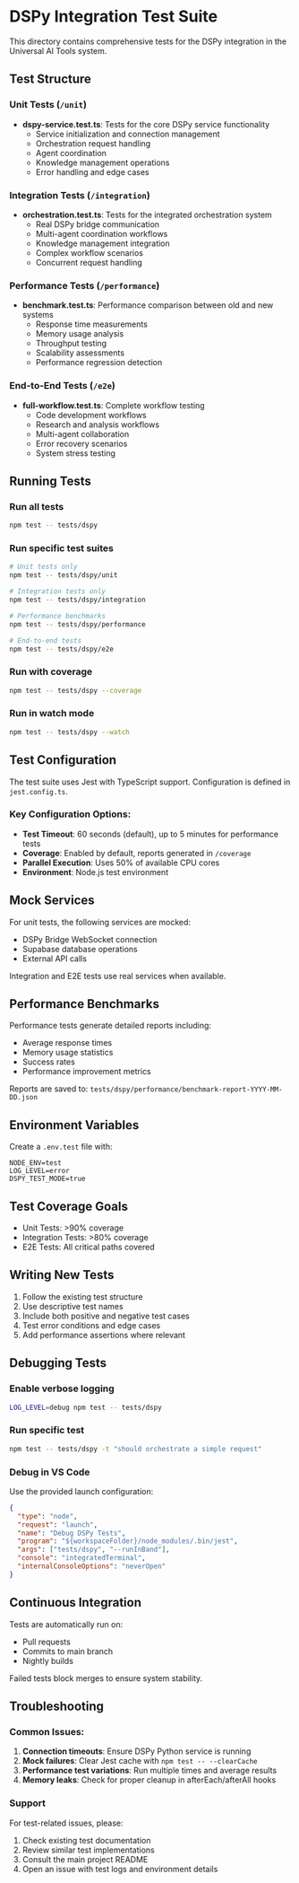 # DSPy Integration Test Suite

This directory contains comprehensive tests for the DSPy integration in the Universal AI Tools system.

## Test Structure

### Unit Tests (`/unit`)
- **dspy-service.test.ts**: Tests for the core DSPy service functionality
  - Service initialization and connection management
  - Orchestration request handling
  - Agent coordination
  - Knowledge management operations
  - Error handling and edge cases

### Integration Tests (`/integration`)
- **orchestration.test.ts**: Tests for the integrated orchestration system
  - Real DSPy bridge communication
  - Multi-agent coordination workflows
  - Knowledge management integration
  - Complex workflow scenarios
  - Concurrent request handling

### Performance Tests (`/performance`)
- **benchmark.test.ts**: Performance comparison between old and new systems
  - Response time measurements
  - Memory usage analysis
  - Throughput testing
  - Scalability assessments
  - Performance regression detection

### End-to-End Tests (`/e2e`)
- **full-workflow.test.ts**: Complete workflow testing
  - Code development workflows
  - Research and analysis workflows
  - Multi-agent collaboration
  - Error recovery scenarios
  - System stress testing

## Running Tests

### Run all tests
```bash
npm test -- tests/dspy
```

### Run specific test suites
```bash
# Unit tests only
npm test -- tests/dspy/unit

# Integration tests only
npm test -- tests/dspy/integration

# Performance benchmarks
npm test -- tests/dspy/performance

# End-to-end tests
npm test -- tests/dspy/e2e
```

### Run with coverage
```bash
npm test -- tests/dspy --coverage
```

### Run in watch mode
```bash
npm test -- tests/dspy --watch
```

## Test Configuration

The test suite uses Jest with TypeScript support. Configuration is defined in `jest.config.ts`.

### Key Configuration Options:
- **Test Timeout**: 60 seconds (default), up to 5 minutes for performance tests
- **Coverage**: Enabled by default, reports generated in `/coverage`
- **Parallel Execution**: Uses 50% of available CPU cores
- **Environment**: Node.js test environment

## Mock Services

For unit tests, the following services are mocked:
- DSPy Bridge WebSocket connection
- Supabase database operations
- External API calls

Integration and E2E tests use real services when available.

## Performance Benchmarks

Performance tests generate detailed reports including:
- Average response times
- Memory usage statistics
- Success rates
- Performance improvement metrics

Reports are saved to: `tests/dspy/performance/benchmark-report-YYYY-MM-DD.json`

## Environment Variables

Create a `.env.test` file with:
```env
NODE_ENV=test
LOG_LEVEL=error
DSPY_TEST_MODE=true
```

## Test Coverage Goals

- Unit Tests: >90% coverage
- Integration Tests: >80% coverage
- E2E Tests: All critical paths covered

## Writing New Tests

1. Follow the existing test structure
2. Use descriptive test names
3. Include both positive and negative test cases
4. Test error conditions and edge cases
5. Add performance assertions where relevant

## Debugging Tests

### Enable verbose logging
```bash
LOG_LEVEL=debug npm test -- tests/dspy
```

### Run specific test
```bash
npm test -- tests/dspy -t "should orchestrate a simple request"
```

### Debug in VS Code
Use the provided launch configuration:
```json
{
  "type": "node",
  "request": "launch",
  "name": "Debug DSPy Tests",
  "program": "${workspaceFolder}/node_modules/.bin/jest",
  "args": ["tests/dspy", "--runInBand"],
  "console": "integratedTerminal",
  "internalConsoleOptions": "neverOpen"
}
```

## Continuous Integration

Tests are automatically run on:
- Pull requests
- Commits to main branch
- Nightly builds

Failed tests block merges to ensure system stability.

## Troubleshooting

### Common Issues:

1. **Connection timeouts**: Ensure DSPy Python service is running
2. **Mock failures**: Clear Jest cache with `npm test -- --clearCache`
3. **Performance test variations**: Run multiple times and average results
4. **Memory leaks**: Check for proper cleanup in afterEach/afterAll hooks

### Support

For test-related issues, please:
1. Check existing test documentation
2. Review similar test implementations
3. Consult the main project README
4. Open an issue with test logs and environment details
